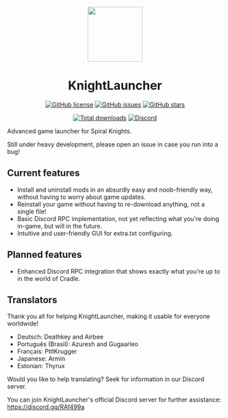 <p align="center">
    <img src="https://github.com/lucas-allegri/KnightLauncher/blob/master/assets/img/icon-128.png?raw=true"
        height="128">
</p>
<h1 align="center">KnightLauncher</h1>
<p align="center">
    <a href="https://github.com/lucas-allegri/KnightLauncher/blob/master/LICENSE"><img alt="GitHub license"               src="https://img.shields.io/github/license/lucas-allegri/KnightLauncher?style=flat-square"></a>
    <a href="https://github.com/lucas-allegri/KnightLauncher/issues"><img alt="GitHub issues" src="https://img.shields.io/github/issues/lucas-allegri/KnightLauncher?style=flat-square"></a>
    <a href="https://github.com/lucas-allegri/KnightLauncher/stargazers"><img alt="GitHub stars" src="https://img.shields.io/github/stars/lucas-allegri/KnightLauncher?style=flat-square"></a>
</p>
<p align="center">
    <a href="https://GitHub.com/lucas-allegri/KnightLauncher/releases/"><img alt="Total downloads"               src="https://img.shields.io/github/downloads/lucas-allegri/KnightLauncher/total.svg"></a>
    <a href="https://discord.gg/RAf499a"><img alt="Discord" src="https://img.shields.io/discord/653349356459786240" target="_blank"></a>
</p>

Advanced game launcher for Spiral Knights.

Still under heavy development, please open an issue in case you run into a bug!
## Current features
* Install and uninstall mods in an absurdly easy and noob-friendly way, without having to worry about game updates.
* Reinstall your game without having to re-download anything, not a single file!
* Basic Discord RPC implementation, not yet reflecting what you're doing in-game, but will in the future.
* Intuitive and user-friendly GUI for extra.txt configuring.

## Planned features
* Enhanced Discord RPC integration that shows exactly what you're up to in the world of Cradle.

## Translators
Thank you all for helping KnightLauncher, making it usable for everyone worldwide!
* Deutsch: Deathkey and Airbee
* Português (Brasil): Azuresh and Gugaarleo
* Français: PtitKrugger
* Japanese: Armin
* Estonian: Thyrux

Would you like to help translating? Seek for information in our Discord server.


You can join KnightLauncher's official Discord server for further assistance:
https://discord.gg/RAf499a
